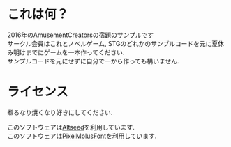 
# これは何？
2016年のAmusementCreatorsの宿題のサンプルです  
サークル会員はこれとノベルゲーム, STGのどれかのサンプルコードを元に夏休み明けまでにゲームを一本作ってください.  
サンプルコードを元にせずに自分で一から作っても構いません.  

# ライセンス
煮るなり焼くなり好きにしてください.  

このソフトウェアは[Altseed](http://altseed.github.io/)を利用しています.  
このソフトウェアは[PixelMplusFont](http://fontfree.me/373)を利用しています.  

